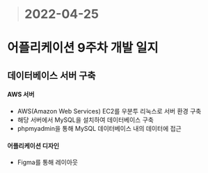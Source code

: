 ># 2022-04-25

# 어플리케이션 9주차 개발 일지

## 데이터베이스 서버 구축

#### AWS 서버
* AWS(Amazon Web Services) EC2를 우분투 리눅스로 서버 환경 구축
* 해당 서버에서 MySQL을 설치하여 데이터베이스 구축
* phpmyadmin을 통해 MySQL 데이터베이스 내의 데이터에 접근

#### 어플리케이션 디자인
* Figma를 통해 레이아웃 

